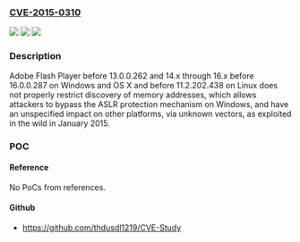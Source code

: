 ### [CVE-2015-0310](https://cve.mitre.org/cgi-bin/cvename.cgi?name=CVE-2015-0310)
![](https://img.shields.io/static/v1?label=Product&message=n%2Fa&color=blue)
![](https://img.shields.io/static/v1?label=Version&message=n%2Fa&color=blue)
![](https://img.shields.io/static/v1?label=Vulnerability&message=n%2Fa&color=brighgreen)

### Description

Adobe Flash Player before 13.0.0.262 and 14.x through 16.x before 16.0.0.287 on Windows and OS X and before 11.2.202.438 on Linux does not properly restrict discovery of memory addresses, which allows attackers to bypass the ASLR protection mechanism on Windows, and have an unspecified impact on other platforms, via unknown vectors, as exploited in the wild in January 2015.

### POC

#### Reference
No PoCs from references.

#### Github
- https://github.com/thdusdl1219/CVE-Study

